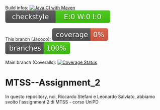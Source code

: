 Build infos: [![Java CI with Maven](https://github.com/leosalvi03/MTSS--Assignment_2/actions/workflows/build.yml/badge.svg)](https://github.com/leosalvi03/MTSS--Assignment_2/actions/workflows/build.yml)
![checkstyle](.github/ReadmeBadges/checkstyle-result.svg)

This branch (Jacoco):
![coverage](.github/ReadmeBadges/jacoco.svg)
![branches_coverage](.github/ReadmeBadges/branches.svg)

Main branch (Coveralls): [![Coverage Status](https://coveralls.io/repos/github/leosalvi03/MTSS--Assignment_2/badge.svg?branch=main)](https://coveralls.io/github/leosalvi03/MTSS--Assignment_2?branch=main)
# MTSS--Assignment_2
In questo repository, noi, Riccardo Stefani e Leonardo Salviato, abbiamo svolto l'assignment 2 di MTSS - corso UniPD
